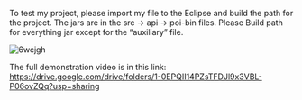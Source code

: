 To test my project, please import my file to the Eclipse and build the path for the project.
The jars are in the src -> api -> poi-bin files. Please Build path for everything jar except for the “auxiliary” file.


![6wcjgh](https://user-images.githubusercontent.com/67844993/194800780-bb5686df-f7a9-48ee-a124-4577a69372dd.gif)


The full demonstration video is in this link:
https://drive.google.com/drive/folders/1-0EPQII14PZsTFDJl9x3VBL-P06ovZQq?usp=sharing
